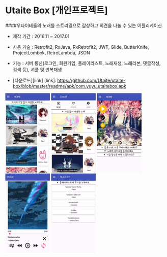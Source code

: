 Utaite Box [개인프로젝트]
=
####우타이테들의 노래를 스트리밍으로 감상하고 의견을 나눌 수 있는 어플리케이션

- 제작 기간 : 2016.11 ~ 2017.01

- 사용 기술 : Retrofit2, RxJava, RxRetrofit2, JWT, Glide, ButterKnife, ProjectLombok, RetroLambda, JSON

- 기능 : 서버 통신(로그인, 회원가입, 플레이리스트, 노래재생, 노래리본, 댓글작성, 검색 등), 셔플 및 반복재생 

- [다운로드][link]
[link]: https://github.com/Utaite/utaite-box/blob/master/readme/apk/com.yuyu.utaitebox.apk


<img width="140" height="250" src="/readme/image/utaite-box-1.png"/>
<img width="140" height="250" src="/readme/image/utaite-box-2.png"/>
<img width="140" height="250" src="/readme/image/utaite-box-3.png"/>
<img width="140" height="250" src="/readme/image/utaite-box-4.png"/>
<img width="140" height="250" src="/readme/image/utaite-box-5.png"/>
